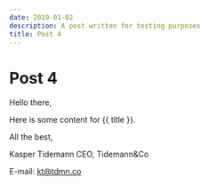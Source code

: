 ```yaml
---
date: 2019-01-02
description: A post written for testing purposes
title: Post 4
---
```


# Post 4

Hello there,

Here is some content for {{ title }}.

All the best,

Kasper Tidemann
CEO, Tidemann&Co

E-mail: [kt@tdmn.co](kt@tdmn.co)
